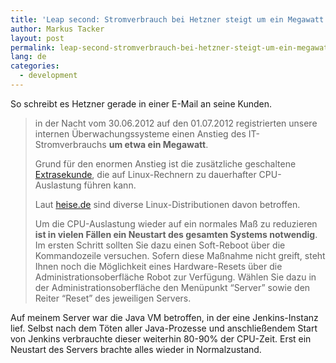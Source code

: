 ```yaml
---
title: 'Leap second: Stromverbrauch bei Hetzner steigt um ein Megawatt'
author: Markus Tacker
layout: post
permalink: leap-second-stromverbrauch-bei-hetzner-steigt-um-ein-megawatt/
lang: de
categories:
  - development
---
```

So schreibt es Hetzner gerade in einer E-Mail an seine Kunden.

> in der Nacht vom 30.06.2012 auf den 01.07.2012 registrierten unsere internen Überwachungssysteme einen Anstieg des IT-Stromverbrauchs **um etwa ein Megawatt**.
> 
> Grund für den enormen Anstieg ist die zusätzliche geschaltene [Extrasekunde][1], die auf Linux-Rechnern zu dauerhafter CPU-Auslastung führen kann.
> 
> Laut [heise.de][2] sind diverse Linux-Distributionen davon betroffen.
> 
> Um die CPU-Auslastung wieder auf ein normales Maß zu reduzieren **ist in vielen Fällen ein Neustart des gesamten Systems notwendig**. Im ersten Schritt sollten Sie dazu einen Soft-Reboot über die Kommandozeile versuchen. Sofern diese Maßnahme nicht greift, steht Ihnen noch die Möglichkeit eines Hardware-Resets über die Administrationsoberfläche Robot zur Verfügung. Wählen Sie dazu in der Administrationsoberfläche den Menüpunkt &#8220;Server&#8221; sowie den Reiter &#8220;Reset&#8221; des jeweiligen Servers.

Auf meinem Server war die Java VM betroffen, in der eine Jenkins-Instanz lief. Selbst nach dem Töten aller Java-Prozesse und anschließendem Start von Jenkins verbrauchte dieser weiterhin 80-90% der CPU-Zeit. Erst ein Neustart des Servers brachte alles wieder in Normalzustand.

 [1]: http://www.heise.de/newsticker/meldung/Schaltsekunde-Verlaengertes-Wochenende-1629612.html
 [2]: http://www.heise.de/newsticker/meldung/Schaltsekunde-Linux-kann-einfrieren-1629683.html
